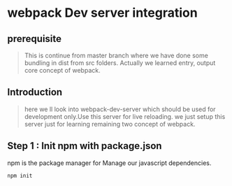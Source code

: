 # webpack Dev server integration
## prerequisite
>This is continue from master branch where we have done some bundling in dist from src folders. Actually we learned entry, output core concept of webpack.  

## Introduction
>here we ll look into webpack-dev-server which should be used for development only.Use this server for live reloading. we just setup this server just for learning remaining two concept of webpack.

## Step 1 : Init npm with package.json 
npm is the package manager for Manage our javascript dependencies.<br />
```
npm init 
```